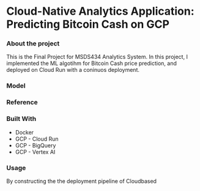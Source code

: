 # Cloud-Native Analytics Application: Predicting Bitcoin Cash on GCP

### About the project
This is the Final Project for MSDS434 Analytics System. In this project, I implemented the ML algotihm for Bitcoin Cash price prediction, and deployed on Cloud Run with a coninuos deployment. 

### Model

### Reference 


### Built With
- Docker
- GCP - Cloud Run
- GCP - BigQuery
- GCP - Vertex AI

### Usage 
By constructing the the deployment pipeline of Cloudbased 
